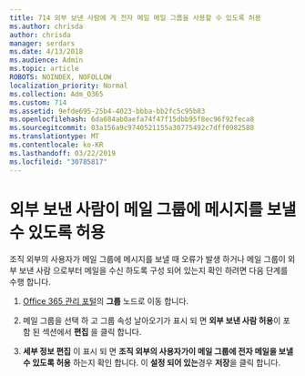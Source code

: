 ```yaml
---
title: 714 외부 보낸 사람에 게 전자 메일 메일 그룹을 사용할 수 있도록 허용
ms.author: chrisda
author: chrisda
manager: serdars
ms.date: 4/13/2018
ms.audience: Admin
ms.topic: article
ROBOTS: NOINDEX, NOFOLLOW
localization_priority: Normal
ms.collection: Adm_O365
ms.custom: 714
ms.assetid: 9efde695-25b4-4023-bbba-bb2fc5c95b83
ms.openlocfilehash: 6da684ab0aefa74f47f15dbb95f8ec96f92feca8
ms.sourcegitcommit: 03a156a9c9740521155a30775492c7dff0982588
ms.translationtype: MT
ms.contentlocale: ko-KR
ms.lasthandoff: 03/22/2019
ms.locfileid: "30785817"
---
```

# <a name="allow-external-senders-to-send-messages-to-distribution-groups"></a>외부 보낸 사람이 메일 그룹에 메시지를 보낼 수 있도록 허용

조직 외부의 사용자가 메일 그룹에 메시지를 보낼 때 오류가 발생 하거나 메일 그룹이 외부 보낸 사람 으로부터 메일을 수신 하도록 구성 되어 있는지 확인 하려면 다음 단계를 수행 합니다.
  
1. [Office 365 관리 포털](https://portal.office.com/adminportal/home#/groups)의 **그룹** 노드로 이동 합니다.
    
2. 메일 그룹을 선택 하 고 그룹 속성 날아오기가 표시 되 면 **외부 보낸 사람 허용**이 포함 된 섹션에서 **편집** 을 클릭 합니다.
    
3. **세부 정보 편집** 이 표시 되 면 **조직 외부의 사용자가이 메일 그룹에 전자 메일을 보낼 수 있도록 허용** 하는지 확인 합니다. 이 **설정 되어 있는**경우 **저장**을 클릭 합니다.
    

